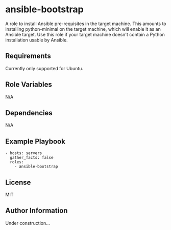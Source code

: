 ansible-bootstrap
=========

A role to install Ansible pre-requisites in the target machine. This amounts to installing python-minimal on the target machine, which will enable it as an Ansible target. Use this role if your target machine doesn't contain a Python installation usable by Ansible.

Requirements
------------

Currently only supported for Ubuntu.

Role Variables
--------------

N/A

Dependencies
------------

N/A

Example Playbook
----------------


    - hosts: servers
      gather_facts: false
      roles:
        - ansible-bootstrap

License
-------

MIT

Author Information
------------------

Under construction...
